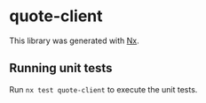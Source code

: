 # quote-client

This library was generated with [Nx](https://nx.dev).

## Running unit tests

Run `nx test quote-client` to execute the unit tests.
